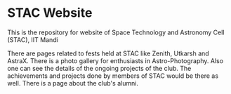 # STAC Website
This is the repository for website of Space Technology and Astronomy Cell (STAC), IIT Mandi

There are pages related to fests held at STAC like Zenith, Utkarsh and AstraX. There is a photo gallery for enthusiasts in Astro-Photography. Also one can see the details of the ongoing projects of the club. The achievements and projects done by members of STAC would be there as well. There is a page about the club's alumni.
